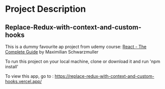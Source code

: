 # Project Description

## Replace-Redux-with-context-and-custom-hooks
This is a dummy favourite ap project from udemy course: <a href="https://www.udemy.com/course/react-the-complete-guide-incl-redux/">React - The Complete Guide</a>  by Maximilian Schwarzmuller

To run this project on your local machine, clone or download it and run 'npm install' 

To view this app, go to : https://replace-redux-with-context-and-custom-hooks.vercel.app/
